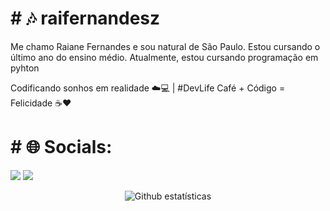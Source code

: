 

<h1># 🎶 raifernandesz</h1>



Me chamo Raiane Fernandes e sou natural de São Paulo. Estou cursando o último ano do ensino médio. Atualmente, estou cursando programação em pyhton 

Codificando sonhos em realidade ☁️💻 | #DevLife
Café + Código = Felicidade ☕️❤️

<p align="left">
 <h1># 🌐 Socials:</h1>
 
  <a href="https://www.instagram.com/raif_ernandes" target="_blank"><img src="https://img.shields.io/badge/-Instagram-%23E4405F?style=for-the-badge&logo=instagram&logoColor=white" target="_blank"></a>
   <a href = "mailto:fernandesdeoliveiradacosta@gmail.com"><img src="https://img.shields.io/badge/-Gmail-%23333?style=for-the-badge&logo=gmail&logoColor=white" target="_blank"></a>
<br>
<div align="center">
  
   <img src="https://github-readme-streak-stats.herokuapp.com/?user=ricardolimaa29&theme=tokyonight" alt="Github estatísticas"/>

</div>







            
        
    
